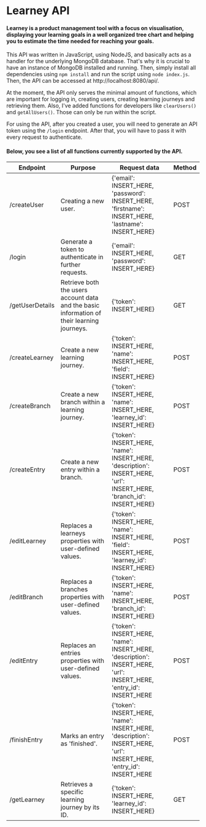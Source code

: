 # Learney API
#### Learney is a product management tool with a focus on visualisation, displaying your learning goals in a well organized tree chart and helping you to estimate the time needed for reaching your goals.

This API was written in JavaScript, using NodeJS, and basically acts as a handler for the underlying MongoDB database. That's why it is crucial to have an instance of MongoDB installed and running. Then, simply install all dependencies using `npm install` and run the script using `node index.js`. Then, the API can be accessed at http://localhost:8080/api/.

At the moment, the API only serves the minimal amount of functions, which are important for logging in, creating users, creating learning journeys and retrieving them. Also, I've added functions for developers like `clearUsers()` and `getAllUsers()`. Those can only be run within the script.

For using the API, after you created a user, you will need to generate an API token using the `/login` endpoint. After that, you will have to pass it with every request to authenticate.

#### Below, you see a list of all functions currently supported by the API.

| Endpoint | Purpose | Request data | Method |
|---|---|---|---|
| /createUser | Creating a new user. | {'email': INSERT_HERE, 'password': INSERT_HERE, 'firstname': INSERT_HERE, 'lastname': INSERT_HERE} | POST |
| /login | Generate a token to authenticate in further requests. | {'email': INSERT_HERE, 'password': INSERT_HERE} | GET |
| /getUserDetails | Retrieve both the users account data and the basic information of their learning journeys. | {'token': INSERT_HERE} | GET |
| /createLearney | Create a new learning journey. | {'token': INSERT_HERE, 'name': INSERT_HERE, 'field': INSERT_HERE} | POST |
| /createBranch | Create a new branch within a learning journey. | {'token': INSERT_HERE, 'name': INSERT_HERE, 'learney_id': INSERT_HERE} | POST |
| /createEntry | Create a new entry within a branch. | {'token': INSERT_HERE, 'name': INSERT_HERE, 'description': INSERT_HERE, 'url': INSERT_HERE, 'branch_id': INSERT_HERE} | POST |
| /editLearney | Replaces a learneys properties with user-defined values. | {'token': INSERT_HERE, 'name': INSERT_HERE, 'field': INSERT_HERE, 'learney_id': INSERT_HERE} | POST |
| /editBranch | Replaces a branches properties with user-defined values. | {'token': INSERT_HERE, 'name': INSERT_HERE, 'branch_id': INSERT_HERE} | POST |
| /editEntry | Replaces an entries properties with user-defined values. | {'token': INSERT_HERE, 'name': INSERT_HERE, 'description': INSERT_HERE, 'url': INSERT_HERE, 'entry_id': INSERT_HERE | POST |
| /finishEntry | Marks an entry as 'finished'. | {'token': INSERT_HERE, 'name': INSERT_HERE, 'description': INSERT_HERE, 'url': INSERT_HERE, 'entry_id': INSERT_HERE | POST |
| /getLearney | Retrieves a specific learning journey by its ID. | {'token': INSERT_HERE, 'learney_id': INSERT_HERE} | GET |
